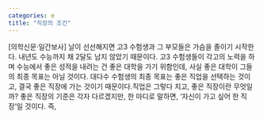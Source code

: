 ```yaml
---
categories: e
title: "직장의 조건"
---
```

[의학신문·일간보사] 날이 선선해지면 고3 수험생과 그 부모들은 가슴을 졸이기 시작한다. 내년도 수능까지 채 2달도 남지 않았기 때문이다. 고3 수험생들이 각고의 노력을 하며 수능에서 좋은 성적을 내려는 건 좋은 대학을 가기 위함인데, 사실 좋은 대학이 그들의 최종 목표는 아닐 것이다. 대다수 수험생의 최종 목표는 좋은 직업을 선택하는 것이고, 결국 좋은 직장에 가는 것이기 때문이다.직업은 그렇다 치고, 좋은 직장이란 무엇일까? 좋은 직장의 기준은 각자 다르겠지만, 한 마디로 말하면, ‘자신이 가고 싶어 한 직장’일 것이다. 즉,
